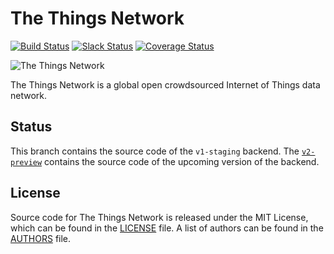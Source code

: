The Things Network
==================

[![Build Status](https://travis-ci.org/TheThingsNetwork/ttn.svg?branch=develop)](https://travis-ci.org/TheThingsNetwork/ttn) [![Slack Status](https://slack.thethingsnetwork.org/badge.svg)](https://slack.thethingsnetwork.org/) [![Coverage Status](https://coveralls.io/repos/github/TheThingsNetwork/ttn/badge.svg?branch=develop)](https://coveralls.io/github/TheThingsNetwork/ttn?branch=develop)

![The Things Network](http://thethingsnetwork.org/static/ttn/media/The%20Things%20Uitlijning.svg)

The Things Network is a global open crowdsourced Internet of Things data network.

## Status

This branch contains the source code of the `v1-staging` backend. The [`v2-preview`](https://github.com/TheThingsNetwork/ttn/tree/v2-preview) contains the source code of the upcoming version of the backend.

## License

Source code for The Things Network is released under the MIT License, which can be found in the [LICENSE](LICENSE) file. A list of authors can be found in the [AUTHORS](AUTHORS) file.
